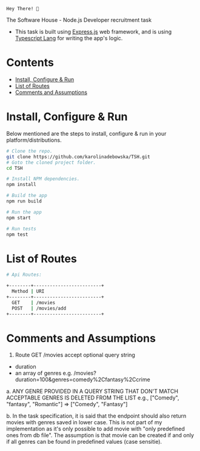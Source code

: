 ```
Hey There! 🙌
```

The Software House - Node.js Developer recruitment task

- This task is built using [Express.js](https://expressjs.com/) web framework, and is using [Typescript Lang](https://www.typescriptlang.org/) for writing the app's logic.

# Contents

- [Install, Configure & Run](#install-configure--run)
- [List of Routes](#list-of-routes)
- [Comments and Assumptions](#comments-and-assumptions)

# Install, Configure & Run

Below mentioned are the steps to install, configure & run in your platform/distributions.

```bash
# Clone the repo.
git clone https://github.com/karolinadebowska/TSH.git
# Goto the cloned project folder.
cd TSH
```

```bash
# Install NPM dependencies.
npm install

# Build the app
npm run build

# Run the app
npm start

# Run tests
npm test
```

# List of Routes

```sh
# Api Routes:

+--------+-------------------------+
  Method | URI
+--------+-------------------------+
  GET    | /movies
  POST   | /movies/add
+--------+-------------------------+

```

# Comments and Assumptions

1. Route GET /movies accept optional query string

- duration
- an array of genres
  e.g. /movies?duration=100&genres=comedy%2Cfantasy%2Ccrime

a. ANY GENRE PROVIDED IN A QUERY STRING THAT DON'T MATCH ACCEPTABLE GENRES IS DELETED FROM THE LIST
e.g., ["Comedy", "fantasy", "Romantic"] => ["Comedy", "Fantasy"]

b. In the task specification, it is said that the endpoint should also return movies with genres saved in lower case. This is not part of my implementation as it's only possible to add movie with "only predefined ones from db file". The assumption is that movie can be created if and only if all genres can be found in predefined values (case sensitie).
